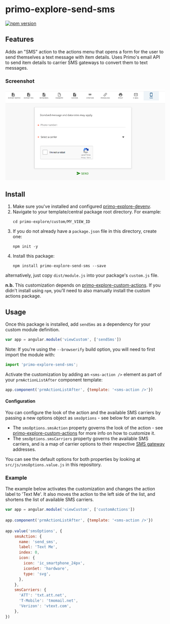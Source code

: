 # primo-explore-send-sms

[![npm version](https://img.shields.io/npm/v/primo-explore-send-sms.svg)](https://www.npmjs.com/package/primo-explore-send-sms)

## Features
Adds an "SMS" action to the actions menu that opens a form for the user to send themselves a text message with item details. Uses Primo's email API to send item details to carrier SMS gateways to convert them to text messages.

### Screenshot
![screenshot](screenshot.png)

## Install
1. Make sure you've installed and configured [primo-explore-devenv](https://github.com/ExLibrisGroup/primo-explore-devenv).
2. Navigate to your template/central package root directory. For example:
    ```
    cd primo-explore/custom/MY_VIEW_ID
    ```
3. If you do not already have a `package.json` file in this directory, create one:
    ```
    npm init -y
    ```
4. Install this package:
    ```
    npm install primo-explore-send-sms --save
    ```

alternatively, just copy `dist/module.js` into your package's `custom.js` file.

**n.b.** This customization depends on [primo-explore-custom-actions](https://github.com/alliance-pcsg/primo-explore-custom-actions). If you didn't install using `npm`, you'll need to also manually install the custom actions package.

## Usage
Once this package is installed, add `sendSms` as a dependency for your custom module definition.

```js
var app = angular.module('viewCustom', ['sendSms'])
```
Note: If you're using the `--browserify` build option, you will need to first import the module with:

```javascript
import 'primo-explore-send-sms';
```
Activate the customization by adding an `<sms-action />` element as part of your `prmActionListAfter` component template:
```js
app.component('prmActionListAfter', {template: '<sms-action />'})
```

#### Configuration

You can configure the look of the action and the available SMS carriers by passing a new options object as `smsOptions` - see below for an example.
- The `smsOptions.smsAction` property governs the look of the action - see [primo-explore-custom-actions](https://github.com/alliance-pcsg/primo-explore-custom-actions) for more info on how to customize it.
- The `smsOptions.smsCarriers` property governs the available SMS carriers, and is a map of carrier options to their respective [SMS gateway](https://en.wikipedia.org/wiki/SMS_gateway) addresses.

You can see the default options for both properties by looking at `src/js/smsOptions.value.js` in this repository.

### Example

The example below activates the customization and changes the action label to 'Text Me'. It also moves the action to the left side of the list, and shortens the list of available SMS carriers.

```js
var app = angular.module('viewCustom', ['customActions'])

app.component('prmActionListAfter', {template: '<sms-action />'})

app.value('smsOptions', {
    smsAction: {
      name: 'send_sms',
      label: 'Text Me',
      index: 0,
      icon: {
        icon: 'ic_smartphone_24px',
        iconSet: 'hardware',
        type: 'svg',
      },
    },
    smsCarriers: {
      'ATT': 'txt.att.net',
      'T-Mobile': 'tmomail.net',
      'Verizon': 'vtext.com',
    },
})
```

<!-- ## Running tests
1. Clone the repo
2. Run `npm install`
3. Run `npm test` -->
